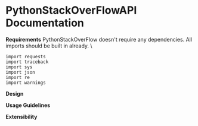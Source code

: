 # PythonStackOverFlowAPI Documentation

**Requirements**
PythonStackOverFlow doesn't require any dependencies. All imports should be built in already. \
```
import requests
import traceback
import sys
import json
import re
import warnings
```

**Design**

**Usage Guidelines**

**Extensibility**





